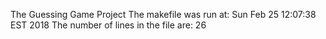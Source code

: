 The Guessing Game Project
The makefile was run at: Sun Feb 25 12:07:38 EST 2018
The number of lines in the file are:      26
